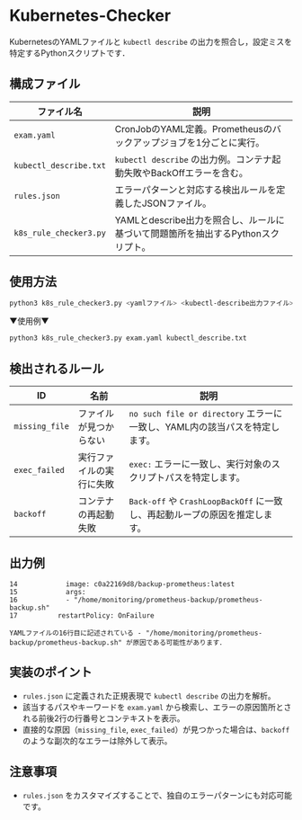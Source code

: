 # Kubernetes-Checker

KubernetesのYAMLファイルと `kubectl describe` の出力を照合し，設定ミスを特定するPythonスクリプトです．

## 構成ファイル

| ファイル名 | 説明 |
|-----------|------|
| `exam.yaml` | CronJobのYAML定義。Prometheusのバックアップジョブを1分ごとに実行。 |
| `kubectl_describe.txt` | `kubectl describe` の出力例。コンテナ起動失敗やBackOffエラーを含む。 |
| `rules.json` | エラーパターンと対応する検出ルールを定義したJSONファイル。 |
| `k8s_rule_checker3.py` | YAMLとdescribe出力を照合し、ルールに基づいて問題箇所を抽出するPythonスクリプト。 |

## 使用方法

```bash
python3 k8s_rule_checker3.py <yamlファイル> <kubectl-describe出力ファイル> [rules.json]
```

▼使用例▼

```bash
python3 k8s_rule_checker3.py exam.yaml kubectl_describe.txt
```

## 検出されるルール

| ID | 名前 | 説明 |
|----|------|------|
| `missing_file` | ファイルが見つからない | `no such file or directory` エラーに一致し、YAML内の該当パスを特定します。 |
| `exec_failed` | 実行ファイルの実行に失敗 | `exec:` エラーに一致し、実行対象のスクリプトパスを特定します。 |
| `backoff` | コンテナの再起動失敗 | `Back-off` や `CrashLoopBackOff` に一致し、再起動ループの原因を推定します。 |

## 出力例

```text
14            image: c0a22169d8/backup-prometheus:latest
15            args:
16            - "/home/monitoring/prometheus-backup/prometheus-backup.sh"
17          restartPolicy: OnFailure

YAMLファイルの16行目に記述されている - "/home/monitoring/prometheus-backup/prometheus-backup.sh" が原因である可能性があります．
```

## 実装のポイント

- `rules.json` に定義された正規表現で `kubectl describe` の出力を解析。
- 該当するパスやキーワードを `exam.yaml` から検索し、エラーの原因箇所とされる前後2行の行番号とコンテキストを表示。
- 直接的な原因（`missing_file`, `exec_failed`）が見つかった場合は、`backoff` のような副次的なエラーは除外して表示。

## 注意事項

- `rules.json` をカスタマイズすることで、独自のエラーパターンにも対応可能です。
